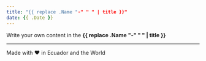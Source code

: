 ```yaml
---
title: "{{ replace .Name "-" " " | title }}"
date: {{ .Date }}
---
```


Write your own content in the **{{ replace .Name "-" " " | title }}**

---

Made with ♥ in Ecuador and the World
